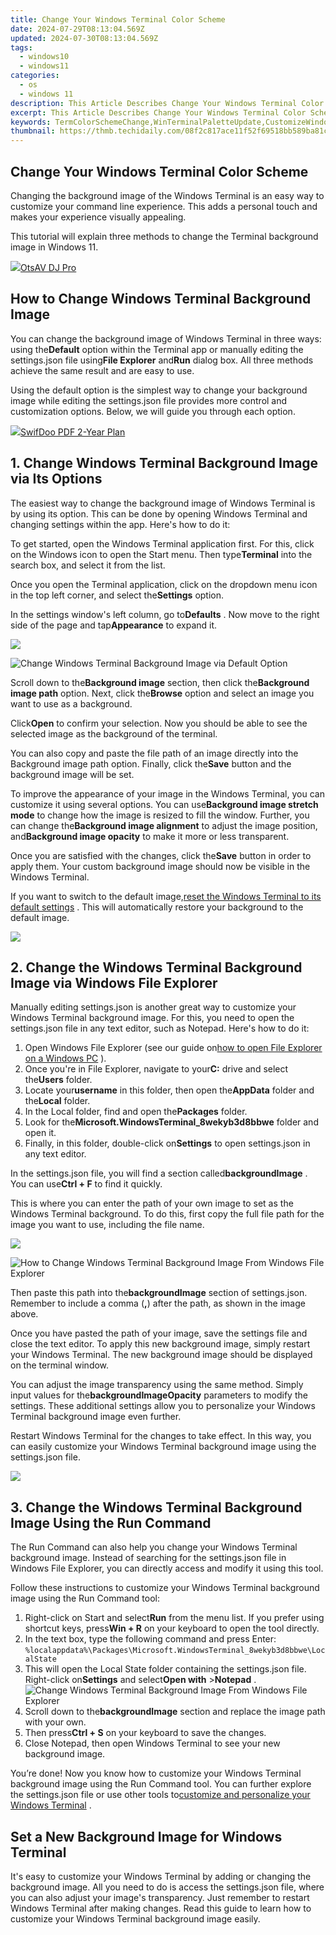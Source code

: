 ```yaml
---
title: Change Your Windows Terminal Color Scheme
date: 2024-07-29T08:13:04.569Z
updated: 2024-07-30T08:13:04.569Z
tags:
  - windows10
  - windows11
categories:
  - os
  - windows 11
description: This Article Describes Change Your Windows Terminal Color Scheme
excerpt: This Article Describes Change Your Windows Terminal Color Scheme
keywords: TermColorSchemeChange,WinTerminalPaletteUpdate,CustomizeWindowsTerminal,TerminalThemeCustomization,AlterWinTermColors,WindowsTermSetup,SchemeWinTermSettings
thumbnail: https://thmb.techidaily.com/08f2c817ace11f52f69518bb589ba81c382ee3c50cca52847005eac86a562eee.jpg
---
```


## Change Your Windows Terminal Color Scheme

 Changing the background image of the Windows Terminal is an easy way to customize your command line experience. This adds a personal touch and makes your experience visually appealing.

 This tutorial will explain three methods to change the Terminal background image in Windows 11.

<!-- affiliate ads begin -->
<a href="https://otszone.ots7.com/order/checkout.php?PRODS=4713321&QTY=1&AFFILIATE=108875&CART=1"><img src="https://green.ots7.com/screenshots/OtsAV/OtsAVDJ1.90-300x188.jpg" border="0">OtsAV DJ Pro</a>
<!-- affiliate ads end -->
## How to Change Windows Terminal Background Image

 You can change the background image of Windows Terminal in three ways: using the**Default** option within the Terminal app or manually editing the settings.json file using**File Explorer** and**Run** dialog box. All three methods achieve the same result and are easy to use.

 Using the default option is the simplest way to change your background image while editing the settings.json file provides more control and customization options. Below, we will guide you through each option.

<!-- affiliate ads begin -->
<a href="https://purchase.swifdoo.com/order/checkout.php?PRODS=40002580&QTY=1&AFFILIATE=108875&CART=1"><img src="https://secure.avangate.com/images/merchant/8b932759a5a04ddb34bf79e3f9072e4b/products/3_Product%20box%20white-1024x1024.png" border="0">SwifDoo PDF 2-Year Plan</a>
<!-- affiliate ads end -->
## 1\. Change Windows Terminal Background Image via Its Options

 The easiest way to change the background image of Windows Terminal is by using its option. This can be done by opening Windows Terminal and changing settings within the app. Here's how to do it:

 To get started, open the Windows Terminal application first. For this, click on the Windows icon to open the Start menu. Then type**Terminal** into the search box, and select it from the list.

 Once you open the Terminal application, click on the dropdown menu icon in the top left corner, and select the**Settings** option.

 In the settings window's left column, go to**Defaults** . Now move to the right side of the page and tap**Appearance** to expand it.

<!-- affiliate ads begin -->
<a href="https://shop.systoolsgroup.com/affiliate.php?ACCOUNT=SYSTOOBY&AFFILIATE=108875&PATH=https%3A%2F%2Fwww.systoolsgroup.com%3FAFFILIATE%3D108875%26RESOURCE%3DSysTools%2BOST%2BRecovery"><img src="https://www.systoolsgroup.com/box/ost-recovery.png" border="0"></a>
<!-- affiliate ads end -->
![Change Windows Terminal Background Image via Default Option](https://static1.makeuseofimages.com/wordpress/wp-content/uploads/2023/04/change-windows-terminal-background-image-via-default-option.jpg)

 Scroll down to the**Background image** section, then click the**Background image path** option. Next, click the**Browse** option and select an image you want to use as a background.

 Click**Open** to confirm your selection. Now you should be able to see the selected image as the background of the terminal.

 You can also copy and paste the file path of an image directly into the Background image path option. Finally, click the**Save** button and the background image will be set.

 To improve the appearance of your image in the Windows Terminal, you can customize it using several options. You can use**Background image stretch mode** to change how the image is resized to fill the window. Further, you can change the**Background image alignment** to adjust the image position, and**Background image opacity** to make it more or less transparent.

 Once you are satisfied with the changes, click the**Save** button in order to apply them. Your custom background image should now be visible in the Windows Terminal.

 If you want to switch to the default image,[reset the Windows Terminal to its default settings](https://www.makeuseof.com/windows-11-reset-terminal-settings/) . This will automatically restore your background to the default image.

<!-- affiliate ads begin -->
<a href="https://secure.2checkout.com/order/checkout.php?PRODS=37100474&QTY=1&AFFILIATE=108875&CART=1"><img src="https://awario.com/images/pages/index/img-platform-ui-1280@1x.avif" border="0"></a>
<!-- affiliate ads end -->
## 2\. Change the Windows Terminal Background Image via Windows File Explorer

 Manually editing settings.json is another great way to customize your Windows Terminal background image. For this, you need to open the settings.json file in any text editor, such as Notepad. Here's how to do it:

1. Open Windows File Explorer (see our guide on[how to open File Explorer on a Windows PC](https://www.makeuseof.com/windows-open-file-explorer/) ).
2. Once you're in File Explorer, navigate to your**C:** drive and select the**Users** folder.
3. Locate your**username** in this folder, then open the**AppData** folder and the**Local** folder.
4. In the Local folder, find and open the**Packages** folder.
5. Look for the**Microsoft.WindowsTerminal\_8wekyb3d8bbwe** folder and open it.
6. Finally, in this folder, double-click on**Settings** to open settings.json in any text editor.

 In the settings.json file, you will find a section called**backgroundImage** . You can use**Ctrl + F** to find it quickly.

 This is where you can enter the path of your own image to set as the Windows Terminal background. To do this, first copy the full file path for the image you want to use, including the file name.

<!-- affiliate ads begin -->
<a href="https://store.nero.com/order/checkout.php?PRODS=42296855&QTY=1&AFFILIATE=108875&CART=1"><img src="http://cdnwww.nero.com/nero-com-wAssets/img/banners/2023/recode/Nero_Recode_Screen_2.png" border="0"></a>
<!-- affiliate ads end -->
![How to Change Windows Terminal Background Image From Windows File Explorer](https://static1.makeuseofimages.com/wordpress/wp-content/uploads/2023/04/how-to-change-windows-terminal-background-image-from-windows-file-explorer.jpg)

 Then paste this path into the**backgroundImage** section of settings.json. Remember to include a comma (**,**) after the path, as shown in the image above.

 Once you have pasted the path of your image, save the settings file and close the text editor. To apply this new background image, simply restart your Windows Terminal. The new background image should be displayed on the terminal window.

 You can adjust the image transparency using the same method. Simply input values for the**backgroundImageOpacity** parameters to modify the settings. These additional settings allow you to personalize your Windows Terminal background image even further.

 Restart Windows Terminal for the changes to take effect. In this way, you can easily customize your Windows Terminal background image using the settings.json file.

<!-- affiliate ads begin -->
<a href="https://shop.copernic.com/order/checkout.php?PRODS=41033091&QTY=1&AFFILIATE=108875&CART=1"><img src="https://secure.2checkout.com/images/merchant/8d30aa96e72440759f74bd2306c1fa3d/Copernic-2023-Affiliate-728x90-Advanced.png" border="0"></a>
<!-- affiliate ads end -->
## 3\. Change the Windows Terminal Background Image Using the Run Command

 The Run Command can also help you change your Windows Terminal background image. Instead of searching for the settings.json file in Windows File Explorer, you can directly access and modify it using this tool.

 Follow these instructions to customize your Windows Terminal background image using the Run Command tool:

1. Right-click on Start and select**Run** from the menu list. If you prefer using shortcut keys, press**Win + R** on your keyboard to open the tool directly.
2. In the text box, type the following command and press Enter:  
`%localappdata%\Packages\Microsoft.WindowsTerminal_8wekyb3d8bbwe\LocalState`
3. This will open the Local State folder containing the settings.json file. Right-click on**Settings** and select**Open with** \>**Notepad** .  
![Change Windows Terminal Background Image From Windows File Explorer](https://static1.makeuseofimages.com/wordpress/wp-content/uploads/2023/04/change-windows-terminal-background-image-from-windows-file-explorer.jpg)
4. Scroll down to the**backgroundImage** section and replace the image path with your own.
5. Then press**Ctrl + S** on your keyboard to save the changes.
6. Close Notepad, then open Windows Terminal to see your new background image.

 You’re done! Now you know how to customize your Windows Terminal background image using the Run Command tool. You can further explore the settings.json file or use other tools to[customize and personalize your Windows Terminal](https://www.makeuseof.com/windows-terminal-customization/) .

## Set a New Background Image for Windows Terminal

 It's easy to customize your Windows Terminal by adding or changing the background image. All you need to do is access the settings.json file, where you can also adjust your image's transparency. Just remember to restart Windows Terminal after making changes. Read this guide to learn how to customize your Windows Terminal background image easily.

<ins class="adsbygoogle"
     style="display:block"
     data-ad-format="autorelaxed"
     data-ad-client="ca-pub-7571918770474297"
     data-ad-slot="1223367746"></ins>



<ins class="adsbygoogle"
     style="display:block"
     data-ad-client="ca-pub-7571918770474297"
     data-ad-slot="8358498916"
     data-ad-format="auto"
     data-full-width-responsive="true"></ins>


